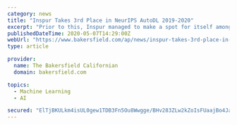 ```yaml
---
category: news
title: "Inspur Takes 3rd Place in NeurIPS AutoDL 2019-2020"
excerpt: "Prior to this, Inspur managed to make a spot for itself among the top three in the NIPS 2018 AutoML challenge and NeurIPS 2019 AutoWSL challenge. The AutoDL challenge series organized by NeurIPS ..."
publishedDateTime: 2020-05-07T14:29:00Z
webUrl: "https://www.bakersfield.com/ap/news/inspur-takes-3rd-place-in-neurips-autodl-2019-2020/article_369dc614-0439-5079-9394-c84d3b7ce923.html"
type: article

provider:
  name: The Bakersfield Californian
  domain: bakersfield.com

topics:
  - Machine Learning
  - AI

secured: "ElTjBKULkm4isUL0gew1TDB3Fn5Ou8Wwgge/BHv283ZLw2kZoIsFUaajBo4Ja9fpLfsdIoe7HFUbe/Bxim8D1caVwJ6K4KbG3CRrv1iw75dl4XZVGpT72vlkH1RmHTutLuBkL806ccr+dLpso3FYwHFavcfqaMh0F7keG5xtcJI6B8uMYAGrWiynlIeaYFs+Kd/KW7IPwtQDoQSOBjKp1m7J9rGwj+32Tj9q/Qhe4qjly41vzqZHPU5zoqo8BZHuHEWg5+HM9qcYg0ny8T8g+saS9wb9BEeSoJ4btgRjaAnLHlj3e5TClCv+8gwhoQkI;VakSeTATqHfC+S37DlwdsQ=="
---
```


